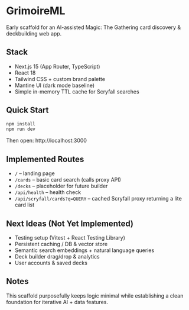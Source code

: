 # GrimoireML

Early scaffold for an AI-assisted Magic: The Gathering card discovery & deckbuilding web app.

## Stack

* Next.js 15 (App Router, TypeScript)
* React 18
* Tailwind CSS + custom brand palette
* Mantine UI (dark mode baseline)
* Simple in-memory TTL cache for Scryfall searches

## Quick Start

```bash
npm install
npm run dev
```

Then open: http://localhost:3000

## Implemented Routes

* `/` – landing page
* `/cards` – basic card search (calls proxy API)
* `/decks` – placeholder for future builder
* `/api/health` – health check
* `/api/scryfall/cards?q=QUERY` – cached Scryfall proxy returning a lite card list

## Next Ideas (Not Yet Implemented)

* Testing setup (Vitest + React Testing Library)
* Persistent caching / DB & vector store
* Semantic search embeddings + natural language queries
* Deck builder drag/drop & analytics
* User accounts & saved decks

## Notes

This scaffold purposefully keeps logic minimal while establishing a clean foundation for iterative AI + data features.
